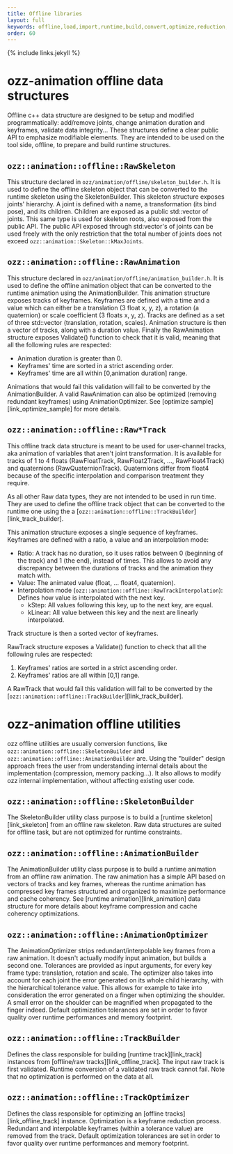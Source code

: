 ```yaml
---
title: Offline libraries
layout: full
keywords: offline,load,import,runtime,build,convert,optimize,reduction,compress,quantize
order: 60
---
```


{% include links.jekyll %}

ozz-animation offline data structures
=====================================

Offline c++ data structure are designed to be setup and modified programmatically: add/remove joints, change animation duration and keyframes, validate data integrity... These structures define a clear public API to emphasize modifiable elements. They are intended to be used on the tool side, offline, to prepare and build runtime structures.

`ozz::animation::offline::RawSkeleton`
--------------------------------------

This structure declared in `ozz/animation/offline/skeleton_builder.h`. It is used to define the offline skeleton object that can be converted to the runtime skeleton using the SkeletonBuilder.
This skeleton structure exposes joints' hierarchy. A joint is defined with a name, a transformation (its bind pose), and its children. Children are exposed as a public std::vector of joints. This same type is used for skeleton roots, also exposed from the public API.
The public API exposed through std:vector's of joints can be used freely with the only restriction that the total number of joints does not exceed `ozz::animation::Skeleton::kMaxJoints`.

`ozz::animation::offline::RawAnimation`
---------------------------------------

This structure declared in `ozz/animation/offline/animation_builder.h`. It is used to define the offline animation object that can be converted to the runtime animation using the AnimationBuilder.
This animation structure exposes tracks of keyframes. Keyframes are defined with a time and a value which can either be a translation (3 float x, y, z), a rotation (a quaternion) or scale coefficient (3 floats x, y, z). Tracks are defined as a set of three std::vector (translation, rotation, scales). Animation structure is then a vector of tracks, along with a duration value.
Finally the RawAnimation structure exposes Validate() function to check that it is valid, meaning that all the following rules are respected:

- Animation duration is greater than 0.
- Keyframes' time are sorted in a strict ascending order.
- Keyframes' time are all within [0,animation duration] range.

Animations that would fail this validation will fail to be converted by the AnimationBuilder.
A valid RawAnimation can also be optimized (removing redundant keyframes) using AnimationOptimizer. See [optimize sample][link_optimize_sample] for more details.

`ozz::animation::offline::Raw*Track`
---------------------------------------

This offline track data structure is meant to be used for user-channel tracks, aka animation of variables that aren't joint transformation. It is available for tracks of 1 to 4 floats (RawFloatTrack, RawFloat2Track, ..., RawFloat4Track) and quaternions (RawQuaternionTrack). Quaternions differ from float4 because of the specific interpolation and comparison treatment they require.

As all other Raw data types, they are not intended to be used in run time. They are used to define the offline track object that can be converted to the runtime one using the a [`ozz::animation::offline::TrackBuilder`][link_track_builder].

This animation structure exposes a single sequence of keyframes. Keyframes are defined with a ratio, a value and an interpolation mode:
- Ratio: A track has no duration, so it uses ratios between 0 (beginning of the track) and 1 (the end), instead of times. This allows to avoid any discrepancy between the durations of tracks and the animation they match with.
- Value: The animated value (float, ... float4, quaternion).
- Interpolation mode (`ozz::animation::offline::RawTrackInterpolation`): Defines how value is interpolated with the next key.
  - kStep: All values following this key, up to the next key, are equal.
  - kLinear: All value between this key and the next are linearly interpolated.

Track structure is then a sorted vector of keyframes.

RawTrack structure exposes a Validate() function to check that all the following rules are respected:
1. Keyframes' ratios are sorted in a strict ascending order.
2. Keyframes' ratios are all within [0,1] range.

A RawTrack that would fail this validation will fail to be converted by the [`ozz::animation::offline::TrackBuilder`][link_track_builder].

ozz-animation offline utilities
===============================

ozz offline utilities are usually conversion functions, like `ozz::animation::offline::SkeletonBuilder` and `ozz::animation::offline::AnimationBuilder` are. Using the "builder" design approach frees the user from understanding internal details about the implementation (compression, memory packing...). It also allows to modify ozz internal implementation, without affecting existing user code.

`ozz::animation::offline::SkeletonBuilder`
------------------------------------------

The SkeletonBuilder utility class purpose is to build a [runtime skeleton][link_skeleton] from an offline raw skeleton. Raw data structures are suited for offline task, but are not optimized for runtime constraints.

`ozz::animation::offline::AnimationBuilder`
-------------------------------------------

The AnimationBuilder utility class purpose is to build a runtime animation from an offline raw animation. The raw animation has a simple API based on vectors of tracks and key frames, whereas the runtime animation has compressed key frames structured and organized to maximize performance and cache coherency. See [runtime animation][link_animation] data structure for more details about keyframe compression and cache coherency optimizations.

`ozz::animation::offline::AnimationOptimizer`
---------------------------------------------

The AnimationOptimizer strips redundant/interpolable key frames from a raw animation. It doesn't actually modify input animation, but builds a second one. Tolerances are provided as input arguments, for every key frame type: translation, rotation and scale.
The optimizer also takes into account for each joint the error generated on its whole child hierarchy, with the hierarchical tolerance value. This allows for example to take into consideration the error generated on a finger when optimizing the shoulder. A small error on the shoulder can be magnified when propagated to the finger indeed.
Default optimization tolerances are set in order to favor quality over runtime performances and memory footprint.

`ozz::animation::offline::TrackBuilder`
---------------------------------------

Defines the class responsible for building [runtime track][link_track] instances from [offline/raw tracks][link_offline_track]. The input raw track is first validated. Runtime conversion of a validated raw track cannot fail. Note that no optimization is performed on the data at all.

`ozz::animation::offline::TrackOptimizer`
-----------------------------------------

Defines the class responsible for optimizing an [offline tracks][link_offline_track] instance. Optimization is a keyframe reduction process. Redundant and interpolable keyframes (within a tolerance value) are removed from the track.
Default optimization tolerances are set in order to favor quality over runtime performances and memory footprint.